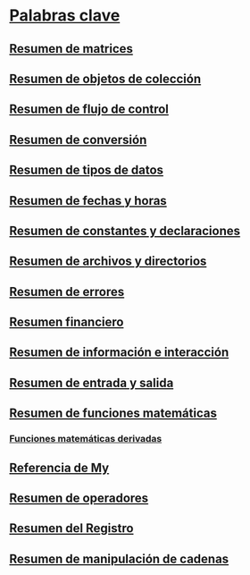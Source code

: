 # [Palabras clave](index.md)
## [Resumen de matrices](arrays-summary.md)
## [Resumen de objetos de colección](collection-object-summary.md)
## [Resumen de flujo de control](control-flow-summary.md)
## [Resumen de conversión](conversion-summary.md)
## [Resumen de tipos de datos](data-types-summary.md)
## [Resumen de fechas y horas](dates-and-times-summary.md)
## [Resumen de constantes y declaraciones](declarations-and-constants-summary.md)
## [Resumen de archivos y directorios](directories-and-files-summary.md)
## [Resumen de errores](errors-summary.md)
## [Resumen financiero](financial-summary.md)
## [Resumen de información e interacción](information-and-interaction-summary.md)
## [Resumen de entrada y salida](input-and-output-summary.md)
## [Resumen de funciones matemáticas](math-summary.md)
### [Funciones matemáticas derivadas](derived-math-functions.md)
## [Referencia de My](my-reference.md)
## [Resumen de operadores](operators-summary.md)
## [Resumen del Registro](registry-summary.md)
## [Resumen de manipulación de cadenas](string-manipulation-summary.md)

